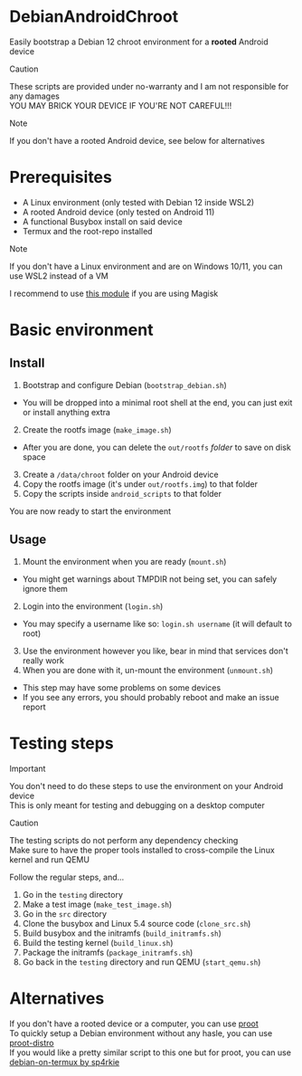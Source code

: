 # DebianAndroidChroot
Easily bootstrap a Debian 12 chroot environment for a **rooted** Android device
> [!CAUTION]
> These scripts are provided under no-warranty and I am not responsible for any damages<br>
> YOU MAY BRICK YOUR DEVICE IF YOU'RE NOT CAREFUL!!!

> [!NOTE]  
> If you don't have a rooted Android device, see below for alternatives

# Prerequisites
- A Linux environment (only tested with Debian 12 inside WSL2)
- A rooted Android device (only tested on Android 11)
- A functional Busybox install on said device
- Termux and the root-repo installed

> [!NOTE]  
> If you don't have a Linux environment and are on Windows 10/11, you can use WSL2 instead of a VM

I recommend to use [this module](https://github.com/Magisk-Modules-Alt-Repo/BuiltIn-BusyBox) if you are using Magisk

# Basic environment

## Install
1. Bootstrap and configure Debian (`bootstrap_debian.sh`)
- You will be dropped into a minimal root shell at the end, you can just exit or install anything extra
2. Create the rootfs image (`make_image.sh`)
- After you are done, you can delete the `out/rootfs` *folder* to save on disk space
3. Create a `/data/chroot` folder on your Android device
4. Copy the rootfs image (it's under `out/rootfs.img`) to that folder
5. Copy the scripts inside `android_scripts` to that folder

You are now ready to start the environment

## Usage
1. Mount the environment when you are ready (`mount.sh`)
- You might get warnings about TMPDIR not being set, you can safely ignore them
2. Login into the environment (`login.sh`)
- You may specify a username like so: `login.sh username` (it will default to root)
3. Use the environment however you like, bear in mind that services don't really work
4. When you are done with it, un-mount the environment (`unmount.sh`)
- This step may have some problems on some devices
- If you see any errors, you should probably reboot and make an issue report

# Testing steps
> [!IMPORTANT]
> You don't need to do these steps to use the environment on your Android device<br>
> This is only meant for testing and debugging on a desktop computer

> [!CAUTION]
> The testing scripts do not perform any dependency checking<br>
> Make sure to have the proper tools installed to cross-compile the Linux kernel and run QEMU

Follow the regular steps, and...
1. Go in the `testing` directory
2. Make a test image (`make_test_image.sh`)
3. Go in the `src` directory
4. Clone the busybox and Linux 5.4 source code (`clone_src.sh`)
5. Build busybox and the initramfs (`build_initramfs.sh`)
6. Build the testing kernel (`build_linux.sh`)
7. Package the initramfs (`package_initramfs.sh`)
8. Go back in the `testing` directory and run QEMU (`start_qemu.sh`)

# Alternatives
If you don't have a rooted device or a computer, you can use [proot](https://wiki.termux.com/wiki/PRoot)<br>
To quickly setup a Debian environment without any hasle, you can use [proot-distro](https://wiki.termux.com/wiki/PRoot#Installing_Linux_distributions)<br>
If you would like a pretty similar script to this one but for proot, you can use [debian-on-termux by sp4rkie](https://github.com/sp4rkie/debian-on-termux)